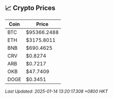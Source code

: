 ## 📈 Crypto Prices

| Coin | Price |
| ---- | ----- |
| BTC | $95366.2488 |
| ETH | $3175.8011 |
| BNB | $690.4625 |
| CRV | $0.8274 |
| ARB | $0.7217 |
| OKB | $47.7409 |
| DOGE | $0.3451 |

_Last Updated: 2025-01-14 13:20:17.308 +0800 HKT_